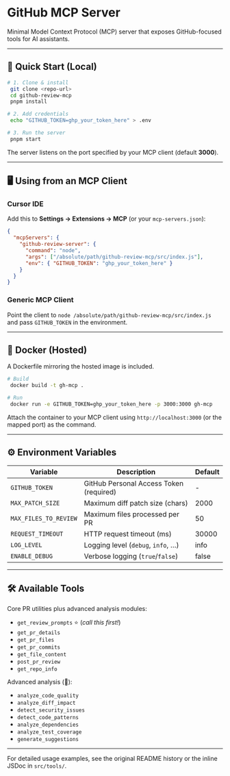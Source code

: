 # GitHub MCP Server

Minimal Model Context Protocol (MCP) server that exposes GitHub-focused tools for AI assistants.

---

## 🔧 Quick Start (Local)

```bash
# 1. Clone & install
 git clone <repo-url>
 cd github-review-mcp
 pnpm install

# 2. Add credentials
 echo "GITHUB_TOKEN=ghp_your_token_here" > .env

# 3. Run the server
 pnpm start
```

The server listens on the port specified by your MCP client (default **3000**).

---

## 🖥️  Using from an MCP Client

### Cursor IDE
Add this to **Settings → Extensions → MCP** (or your `mcp-servers.json`):
```json
{
  "mcpServers": {
    "github-review-server": {
      "command": "node",
      "args": ["/absolute/path/github-review-mcp/src/index.js"],
      "env": { "GITHUB_TOKEN": "ghp_your_token_here" }
    }
  }
}
```

### Generic MCP Client
Point the client to `node /absolute/path/github-review-mcp/src/index.js` and pass `GITHUB_TOKEN` in the environment.

---

## 🐳 Docker (Hosted)
A Dockerfile mirroring the hosted image is included.

```bash
# Build
 docker build -t gh-mcp .

# Run
 docker run -e GITHUB_TOKEN=ghp_your_token_here -p 3000:3000 gh-mcp
```

Attach the container to your MCP client using `http://localhost:3000` (or the mapped port) as the command.

---

## ⚙️ Environment Variables
| Variable              | Description                           | Default |
|-----------------------|---------------------------------------|---------|
| `GITHUB_TOKEN`        | GitHub Personal Access Token (required) | -       |
| `MAX_PATCH_SIZE`      | Maximum diff patch size (chars)       | 2000    |
| `MAX_FILES_TO_REVIEW` | Maximum files processed per PR        | 50      |
| `REQUEST_TIMEOUT`     | HTTP request timeout (ms)             | 30000   |
| `LOG_LEVEL`           | Logging level (`debug`, `info`, …)    | info    |
| `ENABLE_DEBUG`        | Verbose logging (`true`/`false`)      | false   |

---

## 🛠️  Available Tools
Core PR utilities plus advanced analysis modules:

- `get_review_prompts` ⭐ (*call this first!*)
- `get_pr_details`
- `get_pr_files`
- `get_pr_commits`
- `get_file_content`
- `post_pr_review`
- `get_repo_info`

Advanced analysis (🚀):

- `analyze_code_quality`
- `analyze_diff_impact`
- `detect_security_issues`
- `detect_code_patterns`
- `analyze_dependencies`
- `analyze_test_coverage`
- `generate_suggestions`

---

For detailed usage examples, see the original README history or the inline JSDoc in `src/tools/`.
